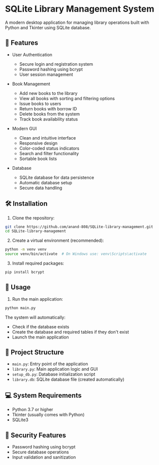 # SQLite Library Management System

A modern desktop application for managing library operations built with Python and Tkinter using SQLite database.

## 🚀 Features

* User Authentication
  * Secure login and registration system
  * Password hashing using bcrypt
  * User session management

* Book Management
  * Add new books to the library
  * View all books with sorting and filtering options
  * Issue books to users
  * Return books with borrow ID
  * Delete books from the system
  * Track book availability status

* Modern GUI
  * Clean and intuitive interface
  * Responsive design
  * Color-coded status indicators
  * Search and filter functionality
  * Sortable book lists

* Database
  * SQLite database for data persistence
  * Automatic database setup
  * Secure data handling

## 🛠️ Installation

1. Clone the repository:
```bash
git clone https://github.com/anand-808/SQLite-library-management.git
cd SQLite-library-management
```

2. Create a virtual environment (recommended):
```bash
python -m venv venv
source venv/bin/activate  # On Windows use: venv\Scripts\activate
```

3. Install required packages:
```bash
pip install bcrypt
```

## 🚀 Usage

1. Run the main application:
```bash
python main.py
```

The system will automatically:
- Check if the database exists
- Create the database and required tables if they don't exist
- Launch the main application

## 📁 Project Structure

- `main.py`: Entry point of the application
- `library.py`: Main application logic and GUI
- `setup_db.py`: Database initialization script
- `library.db`: SQLite database file (created automatically)

## 💻 System Requirements

- Python 3.7 or higher
- Tkinter (usually comes with Python)
- SQLite3

## 🔐 Security Features

- Password hashing using bcrypt
- Secure database operations
- Input validation and sanitization
